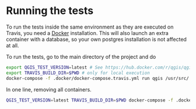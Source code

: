 # Running the tests

To run the tests inside the same environment as they are executed on Travis,
you need a [Docker](https://www.docker.com/) installation. This will also launch an extra container
with a database, so your own postgres installation is not affected at all.

To run the tests, go to the main directory of the project and do

```sh
export QGIS_TEST_VERSION=latest # See https://hub.docker.com/r/qgis/qgis/tags/
export TRAVIS_BUILD_DIR=$PWD # only for local execution
docker-compose -f .docker/docker-compose.travis.yml run qgis /usr/src/.docker/run-docker-tests.sh
```

In one line, removing all containers.
```sh
QGIS_TEST_VERSION=latest TRAVIS_BUILD_DIR=$PWD docker-compose -f .docker/docker-compose.travis.yml run qgis /usr/src/.docker/run-docker-tests.sh; TRAVIS_BUILD_DIR=$PWD docker-compose -f .docker/docker-compose.travis.yml rm -s -f
```
